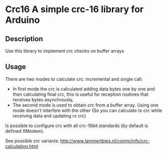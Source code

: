 # Crc16 A simple crc-16 library for Arduino

## Description
Use this library to implement crc checks on buffer arrays

## Usage
There are two modes to calculate crc: incremental and single call:
* In first mode the crc is calculated adding data bytes one by one and then calculating final crc, this is useful
for reception routines that receives bytes asynchrously,
* The second mode is used to obtain crc from a buffer array.
Using one mode doesn't interfere with the other (So you can calculate tx crc while receiving data and updating rx crc)

Is possible to configure crc with all crc-16bit standards (by default is defined XModem).

See possible crc variants:
http://www.lammertbies.nl/comm/info/crc-calculation.html 
